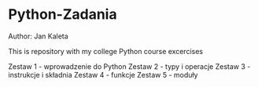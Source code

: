 # Python-Zadania
Author: Jan Kaleta

This is repository with my college Python course excercises

Zestaw 1 - wprowadzenie do Python
Zestaw 2 - typy i operacje
Zestaw 3 - instrukcje i składnia
Zestaw 4 - funkcje
Zestaw 5 - moduły

